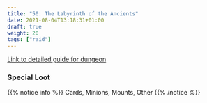 ```yaml
---
title: "50: The Labyrinth of the Ancients"
date: 2021-08-04T13:18:31+01:00
draft: true
weight: 20
tags: ["raid"]
---
```

[Link to detailed guide for dungeon](#)

### Special Loot

{{% notice info %}}
Cards, Minions, Mounts, Other
{{% /notice %}}